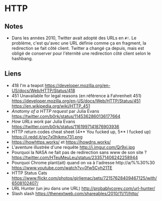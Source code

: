 # HTTP

## Notes
* Dans les années 2010, Twitter avait adopté des URLs en `#!`. Le problème, c'est qu'avec une URL définie comme ça en fragment, la redirection se fait côté client. Twitter a changé ça depuis, mais est obligé de conserver pour l'éternité une redirection côté client selon le hashbang.

## Liens

* 418 I'm a teapot https://developer.mozilla.org/en-US/docs/Web/HTTP/Status/418
* 451 Unavailable for legal reasons (en référence à Fahrenheit 451) https://developer.mozilla.org/en-US/docs/Web/HTTP/Status/451 https://en.wikipedia.org/wiki/HTTP_451
* _Anatomy of a HTTP request_ par Julia Evans https://twitter.com/b0rk/status/1145362860136177664
* _How URLs work_ par Julia Evans https://twitter.com/b0rk/status/1161997141876903936
* HTTP return codes cheat sheet (4** You fucked up, 5** I fucked up) https://i.redd.it/gc7x0hikmx731.png
* https://howhttps.works/ et https://howdns.works/
* L'aventure illustrée d'une requête http://i.imgur.com/Qr9xi.jpg
* Pourquoi la NASA ne fait pas de redirection sans www de son site ? https://twitter.com/HTeuMeuLeu/status/233571406242258944
* Pourquoi Chrome plant(ait) quand on va à l'adresse http://a/%%30%30 https://www.youtube.com/watch?v=0fw5Cyh21TE
* HTTP Status Cats https://www.flickr.com/photos/girliemac/sets/72157628409467125/with/6508102407/
* URL Hunter (un jeu dans une URL) http://probablycorey.com/url-hunter/
* Slash slash https://thenextweb.com/shareables/2010/11/11/http/